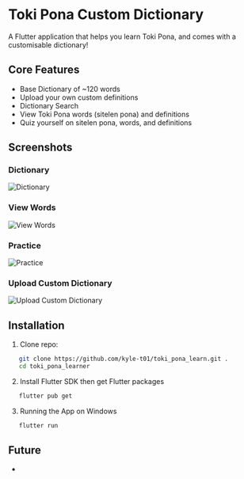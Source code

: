 # Toki Pona Custom Dictionary

A Flutter application that helps you learn Toki Pona, and comes with a customisable dictionary!

## Core Features
- Base Dictionary of ~120 words
- Upload your own custom definitions
- Dictionary Search 
- View Toki Pona words (sitelen pona) and definitions
- Quiz yourself on sitelen pona, words, and definitions


## Screenshots
### Dictionary
![Dictionary](toki_pona_learner/images/dict.png)

### View Words
![View Words](toki_pona_learner/images/view_words.png)

### Practice
![Practice](toki_pona_learner/images/quiz_options.png)


### Upload Custom Dictionary
![Upload Custom Dictionary](toki_pona_learner/images/upload_csv.png)


## Installation
1. Clone repo: 
```bash
   git clone https://github.com/kyle-t01/toki_pona_learn.git .
   cd toki_pona_learner
```
2. Install Flutter SDK then get Flutter packages
```bash
   flutter pub get
```
3. Running the App on Windows
```bash
   flutter run 
```



## Future
- 